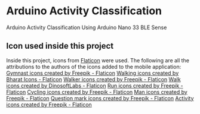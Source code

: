 # Arduino Activity Classification
Arduino Activity Classification Using Arduino Nano 33 BLE Sense


<h2>Icon used inside this project</h2>

Inside this project, icons from <a href="https://www.flaticon.com/">Flaticon</a> were used. The following are all the attributions to the authors of the icons added to the mobile application:
<br>
<a href="https://www.flaticon.com/free-icons/gymnast" title="gymnast icons">Gymnast icons created by Freepik - Flaticon</a>
<a href="https://www.flaticon.com/free-icons/walking" title="walking icons">Walking icons created by Bharat Icons - Flaticon</a>
<a href="https://www.flaticon.com/free-icons/walker" title="walker icons">Walker icons created by Freepik - Flaticon</a>
<a href="https://www.flaticon.com/free-icons/walk" title="walk icons">Walk icons created by DinosoftLabs - Flaticon</a>
<a href="https://www.flaticon.com/free-icons/run" title="run icons">Run icons created by Freepik - Flaticon</a>
<a href="https://www.flaticon.com/free-icons/cycling" title="cycling icons">Cycling icons created by Freepik - Flaticon</a>
<a href="https://www.flaticon.com/free-icons/man" title="man icons">Man icons created by Freepik - Flaticon</a>
<a href="https://www.flaticon.com/free-icons/question-mark" title="question mark icons">Question mark icons created by Freepik - Flaticon</a>
<a href="https://www.flaticon.com/free-icons/activity" title="activity icons">Activity icons created by Freepik - Flaticon</a>
